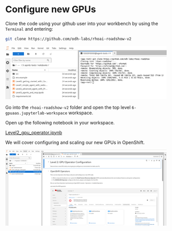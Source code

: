 # Configure new GPUs

Clone the code using your github user into your workbench by using the `Terminal` and entering:

```bash
git clone https://github.com/odh-labs/rhoai-roadshow-v2
```

![images/clone-code.png](images/clone-code.png)

Go into the `rhoai-roadshow-v2` folder and open the top level `6-gpuaas.jupyterlab-workspace` workspace.

Open up the following notebook in your workspace.

<a href="https://github.com/odh-labs/rhoai-roadshow-v2/blob/main/docs/6-gpuaas/notebooks/Level2_gpu_operator.ipynb" target="_blank">Level2_gpu_operator.ipynb</a>

We will cover configuring and scaling our new GPUs in OpenShift.

![images/level2-gpu-operator.png](images/level2-gpu-operator.png)
